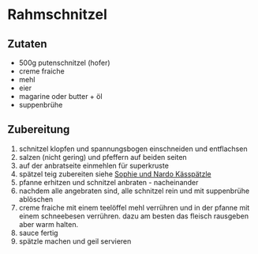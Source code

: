 # Rahmschnitzel

## Zutaten

- 500g putenschnitzel (hofer)
- creme fraiche
- mehl
- eier
- magarine oder butter + öl
- suppenbrühe

## Zubereitung

1. schnitzel klopfen und spannungsbogen einschneiden und entflachsen
2. salzen (nicht gering) und pfeffern auf beiden seiten
3. auf der anbratseite einmehlen für superkruste
4. spätzel teig zubereiten siehe [Sophie und Nardo Kässpätzle](käsespätzle.md)
5. pfanne erhitzen und schnitzel anbraten - nacheinander
6. nachdem alle angebraten sind, alle schnitzel rein und mit suppenbrühe ablöschen
7. creme fraiche mit einem teelöffel mehl verrühren und in der pfanne mit einem schneebesen verrühren. dazu am besten das fleisch rausgeben aber warm halten.
8. sauce fertig
9. spätzle machen und geil servieren
